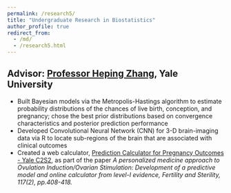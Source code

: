 ```yaml
---
permalink: /research5/
title: "Undergraduate Research in Biostatistics"
author_profile: true
redirect_from: 
  - /md/
  - /research5.html
---
```



## Advisor: [Professor Heping Zhang](https://ysph.yale.edu/profile/heping_zhang/), Yale University

*	Built Bayesian models via the Metropolis-Hastings algorithm to estimate probability distributions of the chances of live birth, conception, and pregnancy; chose the best prior distributions based on convergence characteristics and posterior prediction performance 
*	Developed Convolutional Neural Network (CNN) for 3-D brain-imaging data via R to locate sub-regions of the brain that are associated with clinical outcomes 
*	Created a web calculator, [Prediction Calculator for Pregnancy Outcomes - Yale C2S2](https://pregnancyprediction.medicine.yale.edu/), as part of the paper <var>A personalized medicine approach to Ovulation Induction/Ovarian Stimulation: Development of a predictive model and online calculator from level-I evidence, Fertility and Sterility, 117(2), pp.408-418.</var> 
